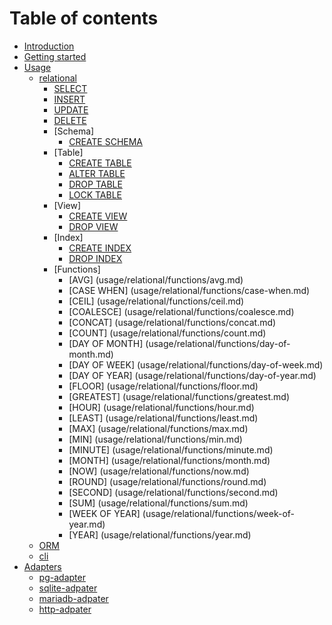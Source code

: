 # Table of contents

* [Introduction](README.md)
* [Getting started](getting-started.md)
* [Usage](usage/README.md)
  * [relational](usage/relational.md)
    * [SELECT](usage/relational/select.md)
    * [INSERT](usage/relational/insert.md)
    * [UPDATE](usage/relational/update.md)
    * [DELETE](usage/relational/delete.md)
    * [Schema]
      * [CREATE SCHEMA](usage/relational/create-schema.md)
    * [Table]
      * [CREATE TABLE](usage/relational/create-table.md)
      * [ALTER TABLE](usage/relational/alter-table.md)
      * [DROP TABLE](usage/relational/drop-table.md)
      * [LOCK TABLE](usage/relational/lock-table.md)
    * [View]
      * [CREATE VIEW](usage/relational/create-view.md)
      * [DROP VIEW](usage/relational/drop-view.md)
    * [Index]
      * [CREATE INDEX](usage/relational/create-index.md)
      * [DROP INDEX](usage/relational/drop-index.md)
    * [Functions]
      * [AVG] (usage/relational/functions/avg.md)
      * [CASE WHEN] (usage/relational/functions/case-when.md)
      * [CEIL] (usage/relational/functions/ceil.md)
      * [COALESCE] (usage/relational/functions/coalesce.md)
      * [CONCAT] (usage/relational/functions/concat.md)
      * [COUNT] (usage/relational/functions/count.md)
      * [DAY OF MONTH] (usage/relational/functions/day-of-month.md)
      * [DAY OF WEEK] (usage/relational/functions/day-of-week.md)
      * [DAY OF YEAR] (usage/relational/functions/day-of-year.md)
      * [FLOOR] (usage/relational/functions/floor.md)
      * [GREATEST] (usage/relational/functions/greatest.md)
      * [HOUR] (usage/relational/functions/hour.md)
      * [LEAST] (usage/relational/functions/least.md)
      * [MAX] (usage/relational/functions/max.md)
      * [MIN] (usage/relational/functions/min.md)
      * [MINUTE] (usage/relational/functions/minute.md)
      * [MONTH] (usage/relational/functions/month.md)
      * [NOW] (usage/relational/functions/now.md)
      * [ROUND] (usage/relational/functions/round.md)
      * [SECOND] (usage/relational/functions/second.md)
      * [SUM] (usage/relational/functions/sum.md)
      * [WEEK OF YEAR] (usage/relational/functions/week-of-year.md)
      * [YEAR] (usage/relational/functions/year.md)
  * [ORM](usage/orm.md)
  * [cli](usage/cli.md)
* [Adapters](adapters/README.md)
  * [pg-adapter](adapters/pg-adapter.md)
  * [sqlite-adpater](adapters/sqlite-adpater.md)
  * [mariadb-adpater](adapters/mariadb-adpater.md)
  * [http-adpater](adapters/http-adpater.md)
